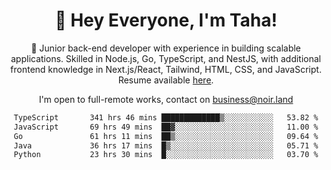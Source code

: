 <div align="center">

<h1 align="center">👋 Hey Everyone, I'm Taha! </h1>
  
<p>
  
 🎉 Junior back-end developer with experience in building scalable applications. Skilled in Node.js, Go, TypeScript, and NestJS, with additional frontend knowledge in Next.js/React, Tailwind, HTML, CSS, and JavaScript. Resume available [here](https://cdn.noir.land/resume).

</p>
   
<p align="center">

  I'm open to full-remote works, contact on [business@noir.land](mailto:business@noir.land) 
 
 </p>
   

  
<!--START_SECTION:waka-->

```txt
TypeScript       341 hrs 46 mins █████████████▒░░░░░░░░░░░   53.82 %
JavaScript       69 hrs 49 mins  ██▓░░░░░░░░░░░░░░░░░░░░░░   11.00 %
Go               61 hrs 11 mins  ██▒░░░░░░░░░░░░░░░░░░░░░░   09.64 %
Java             36 hrs 17 mins  █▒░░░░░░░░░░░░░░░░░░░░░░░   05.71 %
Python           23 hrs 30 mins  █░░░░░░░░░░░░░░░░░░░░░░░░   03.70 %
```

<!--END_SECTION:waka-->
